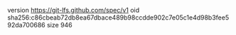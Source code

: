 version https://git-lfs.github.com/spec/v1
oid sha256:c86cbeab72db8ea67dbace489b98ccdde902c7e05c1e4d98b3fee592da700686
size 946
